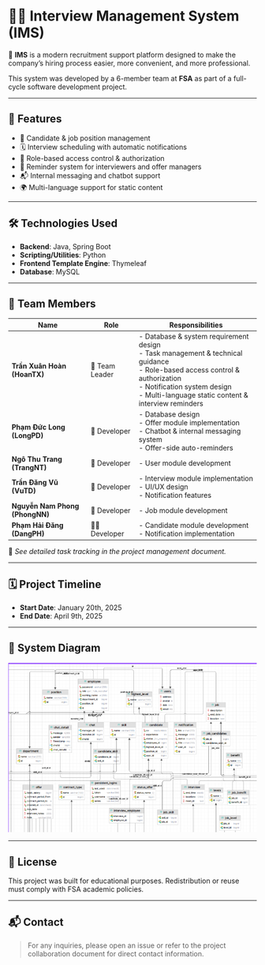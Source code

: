 # 🧑‍💼 Interview Management System (IMS)

🚀 **IMS** is a modern recruitment support platform designed to make the company’s hiring process easier, more convenient, and more professional.

This system was developed by a 6-member team at **FSA** as part of a full-cycle software development project.

---

## 📌 Features

- 🧑 Candidate & job position management
- 🗓️ Interview scheduling with automatic notifications
- 📢 Role-based access control & authorization
- 🔔 Reminder system for interviewers and offer managers
- 📬 Internal messaging and chatbot support
- 🌍 Multi-language support for static content

---

## 🛠️ Technologies Used

- **Backend**: Java, Spring Boot
- **Scripting/Utilities**: Python
- **Frontend Template Engine**: Thymeleaf
- **Database**: MySQL

---

## 👥 Team Members

| Name | Role | Responsibilities |
|------|------|------------------|
| **Trần Xuân Hoàn (HoanTX)** | 🧠 Team Leader | - Database & system requirement design<br>- Task management & technical guidance<br>- Role-based access control & authorization<br>- Notification system design<br>- Multi-language static content & interview reminders |
| **Phạm Đức Long (LongPD)** | 🔧 Developer | - Database design<br>- Offer module implementation<br>- Chatbot & internal messaging system<br>- Offer-side auto-reminders |
| **Ngô Thu Trang (TrangNT)** | 👤 Developer | - User module development |
| **Trần Đăng Vũ (VuTD)** | 🎨 Developer | - Interview module implementation<br>- UI/UX design<br>- Notification features |
| **Nguyễn Nam Phong (PhongNN)** | 💼 Developer | - Job module development |
| **Phạm Hải Đăng (DangPH)** | 👨‍💻 Developer | - Candidate module development<br>- Notification implementation |

📄 _See detailed task tracking in the project management document._

---

## 🗓️ Project Timeline

- **Start Date**: January 20th, 2025  
- **End Date**: April 9th, 2025

---

## 🧩 System Diagram

![ERD Diagram](src/main/resources/documents/ERD.png)

---

## 📎 License

This project was built for educational purposes. Redistribution or reuse must comply with FSA academic policies.

---

## 📬 Contact

> For any inquiries, please open an issue or refer to the project collaboration document for direct contact information.
